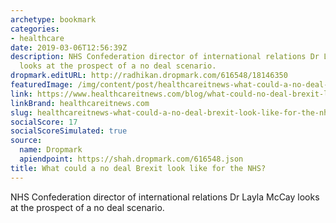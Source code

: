```yaml
---
archetype: bookmark
categories:
- healthcare
date: 2019-03-06T12:56:39Z
description: NHS Confederation director of international relations Dr Layla McCay
  looks at the prospect of a no deal scenario.
dropmark.editURL: http://radhikan.dropmark.com/616548/18146350
featuredImage: /img/content/post/healthcareitnews-what-could-a-no-deal-brexit-look-like-for-the-nhs.jpg
link: https://www.healthcareitnews.com/blog/what-could-no-deal-brexit-look-nhs
linkBrand: healthcareitnews.com
slug: healthcareitnews-what-could-a-no-deal-brexit-look-like-for-the-nhs
socialScore: 17
socialScoreSimulated: true
source:
  name: Dropmark
  apiendpoint: https://shah.dropmark.com/616548.json
title: What could a no deal Brexit look like for the NHS?
---
```

NHS Confederation director of international relations Dr Layla McCay looks at the prospect of a no deal scenario.